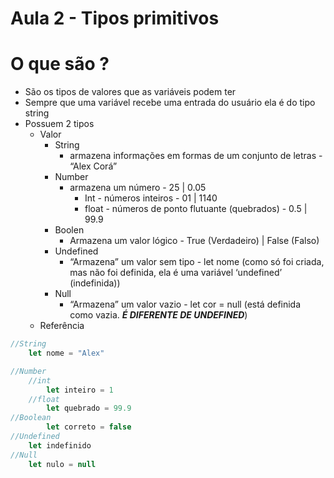 # Aula 2 - Tipos primitivos

# O que são ?

- São os tipos de valores que as variáveis podem ter
- Sempre que uma variável recebe uma entrada do usuário ela é do tipo string
- Possuem 2 tipos
    - Valor
        - String
            - armazena informações em formas de um conjunto de letras -  “Alex Corá”
        - Number
            - armazena um número - 25 | 0.05
                - Int - números inteiros - 01 | 1140
                - float - números de ponto flutuante (quebrados) - 0.5 | 99.9
        - Boolen
            - Armazena um valor lógico - True (Verdadeiro) | False (Falso)
        - Undefined
            - “Armazena” um valor sem tipo - let nome (como só foi criada, mas não foi definida, ela é uma variável ‘undefined’ (indefinida))
        - Null
            - “Armazena” um valor vazio - let cor = null (está definida como vazia. ***É DIFERENTE DE UNDEFINED***)
    - Referência

```jsx
//String
	let nome = "Alex"

//Number
	//int
		let inteiro = 1
	//float
		let quebrado = 99.9
//Boolean
		let correto = false
//Undefined
	let indefinido
//Null
	let nulo = null 
```